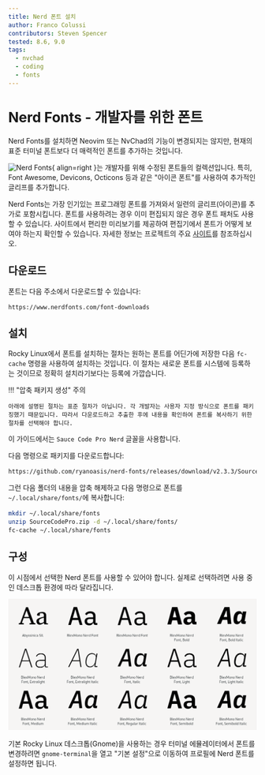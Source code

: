 ```yaml
---
title: Nerd 폰트 설치
author: Franco Colussi
contributors: Steven Spencer
tested: 8.6, 9.0
tags:
  - nvchad
  - coding
  - fonts
---
```


# Nerd Fonts - 개발자를 위한 폰트

Nerd Fonts를 설치하면 Neovim 또는 NvChad의 기능이 변경되지는 않지만, 현재의 표준 터미널 폰트보다 더 매력적인 폰트를 추가하는 것입니다.

![Nerd Fonts](images/nerd_fonts_site_small.png){ align=right }는 개발자를 위해 수정된 폰트들의 컬렉션입니다. 특히, Font Awesome, Devicons, Octicons 등과 같은 "아이콘 폰트"를 사용하여 추가적인 글리프를 추가합니다.

Nerd Fonts는 가장 인기있는 프로그래밍 폰트를 가져와서 일련의 글리프(아이콘)를 추가로 포함시킵니다. 폰트를 사용하려는 경우 이미 편집되지 않은 경우 폰트 패처도 사용할 수 있습니다. 사이트에서 편리한 미리보기를 제공하여 편집기에서 폰트가 어떻게 보여야 하는지 확인할 수 있습니다. 자세한 정보는 프로젝트의 주요 [사이트](https://www.nerdfonts.com/)를 참조하십시오.

## 다운로드

폰트는 다음 주소에서 다운로드할 수 있습니다:

```text
https://www.nerdfonts.com/font-downloads
```

## 설치

Rocky Linux에서 폰트를 설치하는 절차는 원하는 폰트를 어딘가에 저장한 다음 `fc-cache` 명령을 사용하여 설치하는 것입니다. 이 절차는 새로운 폰트를 시스템에 등록하는 것이므로 정확히 설치라기보다는 등록에 가깝습니다.

!!! "압축 패키지 생성" 주의

    아래에 설명된 절차는 표준 절차가 아닙니다. 각 개발자는 사용자 지정 방식으로 폰트를 패키징했기 때문입니다. 따라서 다운로드하고 추출한 후에 내용을 확인하여 폰트를 복사하기 위한 절차를 선택해야 합니다.

이 가이드에서는 `Sauce Code Pro Nerd` 글꼴을 사용합니다.

다음 명령으로 패키지를 다운로드합니다:

```bash
https://github.com/ryanoasis/nerd-fonts/releases/download/v2.3.3/SourceCodePro.zip
```

그런 다음 폴더의 내용을 압축 해제하고 다음 명령으로 폰트를 `~/.local/share/fonts/`에 복사합니다:

```bash
mkdir ~/.local/share/fonts
unzip SourceCodePro.zip -d ~/.local/share/fonts/
fc-cache ~/.local/share/fonts
```

## 구성

이 시점에서 선택한 Nerd 폰트를 사용할 수 있어야 합니다. 실제로 선택하려면 사용 중인 데스크톱 환경에 따라 달라집니다.

![글꼴 매니저](images/font_nerd_view.png)

기본 Rocky Linux 데스크톱(Gnome)을 사용하는 경우 터미널 에뮬레이터에서 폰트를 변경하려면 `gnome-terminal`을 열고 "기본 설정"으로 이동하여 프로필에 Nerd 폰트를 설정하면 됩니다.
